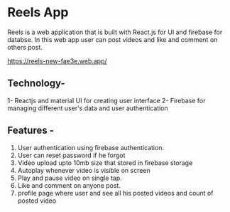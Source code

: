 # Reels  App

Reels is a web application that is built with React.js for UI and firebase for databse. In this web app user can post videos and like and comment on others post.

https://reels-new-fae3e.web.app/




## Technology-

1- Reactjs and material UI for creating user interface
2- Firebase for managing different user's data and user authentication

## Features -

1. User authentication using firebase authentication.
2. User can reset password if he forgot
3. Video upload upto 10mb size that stored in firebase storage
4. Autoplay whenever video is visible on screen
5. Play and pause video on single tap.
6. Like and comment on anyone post.
7. profile page where user and see all his posted videos and count of posted video


